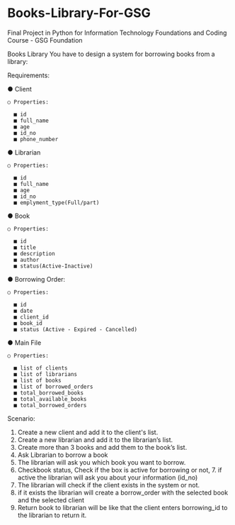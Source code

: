 # Books-Library-For-GSG
Final Project in Python for Information Technology Foundations and Coding Course - GSG Foundation
 
Books Library 
You have to design a system for borrowing books from a library: 

Requirements: 

  ● Client 
  
    ○ Properties: 
    
      ■ id 
      ■ full_name 
      ■ age 
      ■ id_no 
      ■ phone_number 
      
  ● Librarian 
  
    ○ Properties: 
    
      ■ id 
      ■ full_name 
      ■ age 
      ■ id_no 
      ■ emplyment_type(Full/part) 
      
  ● Book 
  
    ○ Properties: 
    
      ■ id 
      ■ title 
      ■ description 
      ■ author 
      ■ status(Active-Inactive) 
      
  ● Borrowing Order: 
  
    ○ Properties: 
    
      ■ id 
      ■ date 
      ■ client_id 
      ■ book_id 
      ■ status (Active - Expired - Cancelled) 
      
  ● Main File 
  
    ○ Properties: 
    
      ■ list of clients 
      ■ list of librarians 
      ■ list of books 
      ■ list of borrowed_orders 
      ■ total_borrowed_books 
      ■ total_available_books 
      ■ total_borrowed_orders
      
    
Scenario: 
1. Create a new client and add it to the client's list. 
2. Create a new librarian and add it to the librarian’s list. 
3. Create more than 3 books and add them to the book’s list. 
4. Ask Librarian to borrow a book 
5. The librarian will ask you which book you want to borrow. 
6. Checkbook status, Check if the box is active for borrowing or not, 7. if active the librarian will ask you about your information (id_no) 
8. The librarian will check if the client exists in the system or not. 
9. if it exists the librarian will create a borrow_order with the selected book and the selected client 
10. Return book to librarian will be like that the client enters borrowing_id to the librarian to return it.

